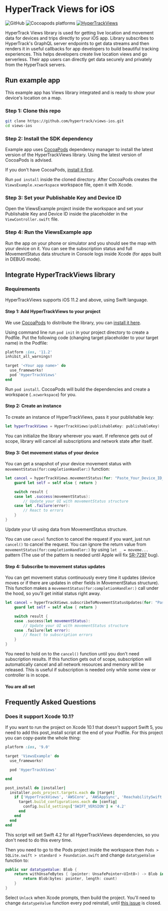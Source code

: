 # HyperTrack Views for iOS

![GitHub](https://img.shields.io/github/license/hypertrack/views-ios.svg)
![Cocoapods platforms](https://img.shields.io/cocoapods/p/HyperTrackViews.svg)
[![HyperTrackViews](https://img.shields.io/cocoapods/v/HyperTrackViews)](https://cocoapods.org/pods/HyperTrackViews)


HyperTrack Views library is used for getting live location and movement data for devices and trips directly to your iOS app. Library subscribes to HyperTrack's GraphQL server endpoints to get data streams and then renders it in useful callbacks for app developers to build beautiful tracking experiences. This helps developers create live location views and go serverless. Their app users can directly get data securely and privately from the HyperTrack servers.

## Run example app

This example app has Views library integrated and is ready to show your device's location on a map.

### Step 1: Clone this repo
```bash
git clone https://github.com/hypertrack/views-ios.git
cd views-ios
```

### Step 2: Install the SDK dependency

Example app uses [CocoaPods](https://cocoapods.org) dependency manager to install the latest version of the HyperTrackViews library. Using the latest version of CocoaPods is advised.

If you don't have CocoaPods, [install it first](https://guides.cocoapods.org/using/getting-started.html#installation).

Run `pod install` inside the cloned directory. After CocoaPods creates the `ViewsExample.xcworkspace` workspace file, open it with Xcode.

### Step 3: Set your Publishable Key and Device ID

Open the ViewsExample project inside the workspace and set your Publishable Key and Device ID inside the placeholder in the `ViewController.swift` file.

### Step 4: Run the ViewsExample app

Run the app on your phone or simulator and you should see the map with your device on it. You can see the subscription status and full MovementStatus data structure in Console logs inside Xcode (for apps built in DEBUG mode).

## Integrate HyperTrackViews library

### Requirements

HyperTrackViews supports iOS 11.2 and above, using Swift language.

#### Step 1: Add HyperTrackViews to your project

We use [CocoaPods](https://cocoapods.org) to distribute the library, you can [install it here](https://guides.cocoapods.org/using/getting-started.html#installation).

Using command line run `pod init` in your project directory to create a Podfile. Put the following code (changing target placeholder to your target name) in the Podfile:

```ruby
platform :ios, '11.2'
inhibit_all_warnings!

target '<Your app name>' do
  use_frameworks!
  pod 'HyperTrackViews'
end
```

Run `pod install`. CocoaPods will build the dependencies and create a workspace (`.xcworkspace`) for you.

#### Step 2: Create an instance

To create an instance of HyperTrackViews, pass it your publishable key:

```swift
let hyperTrackViews = HyperTrackViews(publishableKey: publishableKey)
```

You can initialize the library wherever you want. If reference gets out of scope, library will cancel all subscriptions and network state after itself.

#### Step 3: Get movement status of your device

You can get a snapshot of your device movement status with `movementStatus(for:completionHandler:)` function:

```swift
let cancel = hyperTrackViews.movementStatus(for: "Paste_Your_Device_ID_Here") { [weak self] result in
    guard let self = self else { return }

    switch result {
    case let .success(movementStatus):
        // Update your UI with movementStatus structure
    case let .failure(error):
        // React to errors
    }
}
```

Update your UI using data from MovementStatus structure.

You can use `cancel` function to cancel the request if you want, just run `cancel()` to cancel the request. You can ignore the return value from `movementStatus(for:completionHandler:)` by using `let _ = moveme...` pattern (The use of the pattern is needed until Apple will fix [SR-7297](https://bugs.swift.org/browse/SR-7297) bug).

#### Step 4: Subscribe to movement status updates

You can get movement status continuously every time it updates (device moves or if there are updates in other fields in MovementStatus structure). This function makes a `movementStatus(for:completionHandler:)` call under the hood, so you'll get initial status right away.

```swift
let cancel = hyperTrackViews.subscribeToMovementStatusUpdates(for: "Paste_Your_Device_ID_Here") { [weak self] result in
    guard let self = self else { return }

    switch result {
    case .success(let movementStatus):
        // Update your UI with movementStatus structure
    case .failure(let error):
        // React to subscription errors
    }
}
```

You need to hold on to the `cancel()` function until you don't need subscription results. If this function gets out of scope, subscription will automatically cancel and all network resources and memory will be released. This is useful if subscription is needed only while some view or controller is in scope.

#### You are all set

## Frequently Asked Questions

### Does it support Xcode 10.1?

If you want to run the project on Xcode 10.1 that doesn't support Swift 5, you need to add this post_install script at the end of your Podfile. For this project you can copy-paste the whole thing:

```ruby
platform :ios, '9.0'

target 'ViewsExample' do
  use_frameworks!

  pod 'HyperTrackViews'

end

post_install do |installer|
  installer.pods_project.targets.each do |target|
    if ['HyperTrackViews', 'AWSCore', 'AWSAppSync', 'ReachabilitySwift', 'SQLite.swift'].include? target.name
      target.build_configurations.each do |config|
        config.build_settings['SWIFT_VERSION'] = '4.2'
      end
    end
  end
end
```

This script will set Swift 4.2 for all HyperTrackViews dependencies, so you don't need to do this every time.

Then you need to go to the Pods project inside the workspace then `Pods > SQLite.swift > standard > Foundation.swift` and change `datatypeValue` function to:

```swift
public var datatypeValue: Blob {
    return withUnsafeBytes { (pointer: UnsafePointer<UInt8>) -> Blob in
        return Blob(bytes: pointer, length: count)
    }
}
```

Select `Unlock` when Xcode prompts, then build the project. You'll need to change `datatypeValue` function every pod reinstall, until [this issue](https://github.com/stephencelis/SQLite.swift/issues/920) is closed.
